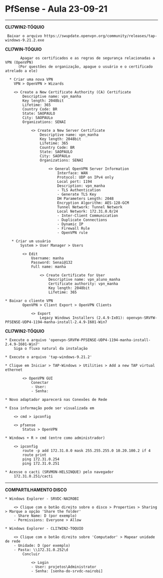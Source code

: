 # PfSense - Aula 23-09-21
_________________________________________________

**CLI7WIN2-TÓQUIO**

     Baixar o arquivo https://swupdate.openvpn.org/community/releases/tap-windows-9.21.2.exe


**CLI7WIN-TÓQUIO**

           Apagar os certificados e as regras de segurança relacionadas a VPN (OpenVPN)
          (Por questões de organização, apague o usuário e o certificado atrelado a ele)

      * Criar uma nova VPN
        VPN > OpenVPN > Wizards

        <> Create a New Certificate Authority (CA) Certificate
            Descriptive name: vpn_manha
            Key length: 2048bit
            Lifetime: 365
            Country Code: BR
            State: SAOPAULO
            City: SAOPAULo
            Organizations: SENAI

                <> Create a New Server Certificate
                    Descriptive name: vpn_manha
                    Key length: 2048bit
                    Lifetime: 365
                    Country Code: BR
                    State: SAOPAULO
                    City: SAOPAULo
                    Organizations: SENAI

                        <> General OpenVPN Server Information
                            Interface: WAN
                            Protocol: UDP on IPv4 only
                            Local port: 1194
                            Description: vpn_manha
                            - TLS Authentication
                            - Generate TLS Key
                            DH Parameters Length: 2048
                            Encryption Algorithm: AES-128-GCM
                            Tunnel Network: Tunnel Network
                            Local Network: 172.31.0.0/24
                            - Inter-Client Communication
                            - Duplicate Connections
                            - Dynamic IP
                            - Firewall Rule
                            - OpenVPN rule

       * Criar um usuário
           System > User Manager > Users

            <> Edit
                Username: manha
                Password: Senai@132
                Full name: manha

                    <> Create Certificate for User
                        Descriptive name: vpn_aluno_manha
                        Certificate authority: vpn_manha
                        Key length: 2048bit
                        Lifetime: 365

    * Baixar o cliente VPN
            OpenVPN > Client Export > OpenVPN Clients

                <> Export
                    Legacy Windows Installers (2.4.9-Ix01): openvpn-SRVFW-PFSENSE-UDP4-1194-manha-install-2.4.9-I601-Win7

    

**CLI7WIN2-TÓQUIO**

    * Execute o arquivo 'openvpn-SRVFW-PFSENSE-UDP4-1194-manha-install-2.4.9-I601-Win7'
        Siga o fluxo natural da instalação

    * Execute o arquivo 'tap-windows-9.21.2'
        
    * Clique em Iniciar > TAP-Windows > Utilities > Add a new TAP virtual ethernet

            <> OpenVPN GUI
                Conectar 
                - User:
                - Senha:

    * Novo adaptador aparecerá nas Conexões de Rede

    * Essa informação pode ser visualizada em
        
        <> cmd > ipconfig

        <> pfsense
            Status > OpenVPN

    * Windows + R > cmd (entre como administrador)

        <> ipconfig
            route -p add 172.31.0.0 mask 255.255.255.0 10.20.100.2 if 4
            route print
            ping 172.31.0.254
            ping 172.31.0.251

    * Acesse o cacti (SRVMON-HELSINQUE) pelo navegador
        172.31.0.251/cacti

----------------------------------------------------

**COMPARTILHAMENTO DISCO**

    * Windows Explorer - SRVDC-NAIROBI

        <> Clique com o botão direito sobre o disco > Properties > Sharing > Marque a opção 'Share the folder'
        - Share Name: D (por exemplo)
        - Permissions: Everyone > Allow

    * Windows Explorer - CLI7WIN2-TOQUIO

        <> Clique com o botão direito sobre 'Computador' > Mapear unidade de rede 
        - Unidade: D (por exemplo)
        - Pasta: \\172.31.0.252\d
            Concluir

                <> Login
                - User: projetos\Administrator
                - Senha: [senha-do-srvdc-nairobi]
